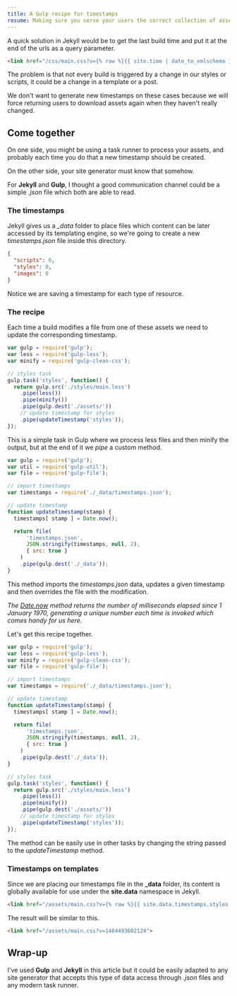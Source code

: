```yaml
---
title: A Gulp recipe for timestamps
resume: Making sure you serve your users the correct collection of assets is a real challenge, even for static websites, but you can combine some logic on a task runner and your site generator templating to solve this riddle.
---
```


A quick solution in Jekyll would be to get the last build time and put it at the end of the urls as a query parameter.

```html
<link href="/css/main.css?v={% raw %}{{ site.time | date_to_xmlschema }}{% endraw %}">
```

The problem is that not every build is triggered by a change in our styles or scripts, it could be a change in a template or a post.

We don't want to generate new timestamps on these cases because we will force returning users to download assets again when they haven't really changed.


## Come together

On one side, you might be using a task runner to process your assets, and probably each time you do that a new timestamp should be created.

On the other side, your site generator must know that somehow.

For **Jekyll** and **Gulp**, I thought a good communication channel could be a simple *.json* file which both are able to read.


### The timestamps

Jekyll gives us a *_data* folder to place files which content can be later accessed by its templating engine, so we're going to create a new *timestamps.json* file inside this directory.

```json
{
  "scripts": 0,
  "styles": 0,
  "images": 0
}
```

Notice we are saving a timestamp for each type of resource.


### The recipe

Each time a build modifies a file from one of these assets we need to update the corresponding timestamp.

```js
var gulp = require('gulp');
var less = require('gulp-less');
var minify = require('gulp-clean-css');

// styles task
gulp.task('styles', function() {
  return gulp.src('./styles/main.less')
    .pipe(less())
    .pipe(minify())
    .pipe(gulp.dest('./assets/'))
    // update timestamp for styles
    .pipe(updateTimestamp('styles'));
});
```

This is a simple task in Gulp where we process less files and then minify the output, but at the end of it we *pipe* a custom method.

```js
var gulp = require('gulp');
var util = require('gulp-util');
var file = require('gulp-file');

// import timestamps
var timestamps = require('./_data/timestamps.json');

// update timestamp
function updateTimestamp(stamp) {
  timestamps[ stamp ] = Date.now();

  return file(
      'timestamps.json',
      JSON.stringify(timestamps, null, 2),
      { src: true }
    )
    .pipe(gulp.dest('./_data'));
}
```

This method imports the *timestamps.json* data, updates a given timestamp and then overrides the file with the modification.

*The [Date.now][1] method returns the number of milliseconds elapsed since 1 January 1970, generating a unique number each time is invoked which comes handy for us here.*

Let's get this recipe together.

```js
var gulp = require('gulp');
var less = require('gulp-less');
var minify = require('gulp-clean-css');
var file = require('gulp-file');

// import timestamps
var timestamps = require('./_data/timestamps.json');

// update timestamp
function updateTimestamp(stamp) {
  timestamps[ stamp ] = Date.now();

  return file(
      'timestamps.json',
      JSON.stringify(timestamps, null, 2),
      { src: true }
    )
    .pipe(gulp.dest('./_data'));
}

// styles task
gulp.task('styles', function() {
  return gulp.src('./styles/main.less')
    .pipe(less())
    .pipe(minify())
    .pipe(gulp.dest('./assets/'))
    // update timestamp for styles
    .pipe(updateTimestamp('styles'));
});
```

The method can be easily use in other tasks by changing the string passed to the *updateTimestamp* method.


### Timestamps on templates

Since we are placing our timestamps file in the **_data** folder, its content is globally available for use under the **site.data** namespace in Jekyll.

```html
<link href="/assets/main.css?v={% raw %}{{ site.data.timestamps.styles }}{% endraw %}">
```

The result will be similar to this.

```html
<link href="/assets/main.css?v=1464493602124">
```


## Wrap-up

I've used **Gulp** and **Jekyll** in this article but it could be easily adapted to any site generator that accepts this type of data access through *.json* files and any modern task runner.

[1]: https://developer.mozilla.org/en-US/docs/Web/JavaScript/Reference/Global_Objects/Date/now
[2]: https://www.npmjs.com/package/gulp-file
